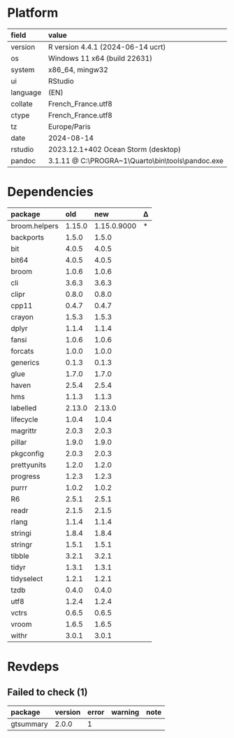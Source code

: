 # Platform

|field    |value                                            |
|:--------|:------------------------------------------------|
|version  |R version 4.4.1 (2024-06-14 ucrt)                |
|os       |Windows 11 x64 (build 22631)                     |
|system   |x86_64, mingw32                                  |
|ui       |RStudio                                          |
|language |(EN)                                             |
|collate  |French_France.utf8                               |
|ctype    |French_France.utf8                               |
|tz       |Europe/Paris                                     |
|date     |2024-08-14                                       |
|rstudio  |2023.12.1+402 Ocean Storm (desktop)              |
|pandoc   |3.1.11 @ C:\PROGRA~1\Quarto\bin\tools\pandoc.exe |

# Dependencies

|package       |old    |new         |Δ  |
|:-------------|:------|:-----------|:--|
|broom.helpers |1.15.0 |1.15.0.9000 |*  |
|backports     |1.5.0  |1.5.0       |   |
|bit           |4.0.5  |4.0.5       |   |
|bit64         |4.0.5  |4.0.5       |   |
|broom         |1.0.6  |1.0.6       |   |
|cli           |3.6.3  |3.6.3       |   |
|clipr         |0.8.0  |0.8.0       |   |
|cpp11         |0.4.7  |0.4.7       |   |
|crayon        |1.5.3  |1.5.3       |   |
|dplyr         |1.1.4  |1.1.4       |   |
|fansi         |1.0.6  |1.0.6       |   |
|forcats       |1.0.0  |1.0.0       |   |
|generics      |0.1.3  |0.1.3       |   |
|glue          |1.7.0  |1.7.0       |   |
|haven         |2.5.4  |2.5.4       |   |
|hms           |1.1.3  |1.1.3       |   |
|labelled      |2.13.0 |2.13.0      |   |
|lifecycle     |1.0.4  |1.0.4       |   |
|magrittr      |2.0.3  |2.0.3       |   |
|pillar        |1.9.0  |1.9.0       |   |
|pkgconfig     |2.0.3  |2.0.3       |   |
|prettyunits   |1.2.0  |1.2.0       |   |
|progress      |1.2.3  |1.2.3       |   |
|purrr         |1.0.2  |1.0.2       |   |
|R6            |2.5.1  |2.5.1       |   |
|readr         |2.1.5  |2.1.5       |   |
|rlang         |1.1.4  |1.1.4       |   |
|stringi       |1.8.4  |1.8.4       |   |
|stringr       |1.5.1  |1.5.1       |   |
|tibble        |3.2.1  |3.2.1       |   |
|tidyr         |1.3.1  |1.3.1       |   |
|tidyselect    |1.2.1  |1.2.1       |   |
|tzdb          |0.4.0  |0.4.0       |   |
|utf8          |1.2.4  |1.2.4       |   |
|vctrs         |0.6.5  |0.6.5       |   |
|vroom         |1.6.5  |1.6.5       |   |
|withr         |3.0.1  |3.0.1       |   |

# Revdeps

## Failed to check (1)

|package   |version |error |warning |note |
|:---------|:-------|:-----|:-------|:----|
|gtsummary |2.0.0   |1     |        |     |

